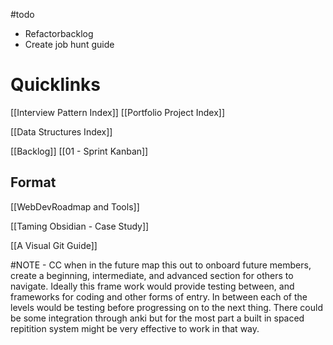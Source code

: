 



#todo  
- Refactorbacklog
- Create job hunt guide



# Quicklinks
[[Interview Pattern Index]]
[[Portfolio Project Index]]

[[Data Structures Index]]


[[Backlog]]
[[01 - Sprint Kanban]]


## Format

[[WebDevRoadmap and Tools]]

[[Taming Obsidian - Case Study]]


[[A Visual Git Guide]]




#NOTE - CC when in the future map this out to onboard future members, create a beginning, intermediate, and advanced section for others to navigate. Ideally this frame work would provide testing between, and frameworks for coding and other forms of entry. In between each of the levels would be testing before progressing on to the next thing. There could be some integration through anki but for the most part a built in spaced repitition system might be very effective to work in that way. 